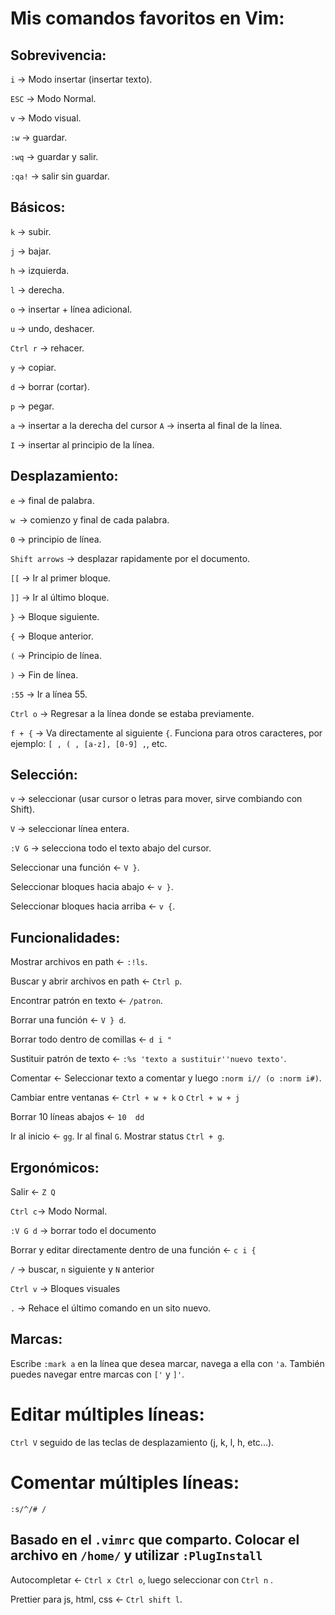 # Mis comandos favoritos en Vim:

## Sobrevivencia:

``i`` -> Modo insertar (insertar texto).

``ESC`` -> Modo Normal.

``v`` -> Modo visual.

``:w`` -> guardar.

``:wq`` -> guardar y salir.

``:qa!`` -> salir sin guardar.


## Básicos:

``k`` -> subir.

``j`` -> bajar.

``h`` -> izquierda.

``l`` -> derecha.

``o`` -> insertar + línea adicional.

``u`` -> undo, deshacer.

``Ctrl r`` -> rehacer.

``y`` -> copiar.

``d`` -> borrar (cortar).

``p`` -> pegar.

``a`` -> insertar a la derecha del cursor ``A`` -> inserta al final de la línea.

``I`` -> insertar al principio de la línea.

## Desplazamiento:

``e`` -> final de palabra.

``w ``-> comienzo y final de cada palabra.

``0`` -> principio de línea.

``Shift arrows`` -> desplazar rapidamente por el documento.

``[[`` -> Ir al primer bloque.

``]]`` -> Ir al último bloque.

``}`` -> Bloque siguiente.

``{`` -> Bloque anterior.

``(`` -> Principio de línea.

``)`` -> Fin de línea.

``:55`` -> Ir a línea 55.

``Ctrl o`` -> Regresar a la línea donde se estaba previamente.

``f + {`` -> Va directamente al siguiente ``{``. Funciona para otros caracteres, por ejemplo: ``[ , ( , [a-z], [0-9] ,``, etc.

## Selección:

``v`` -> seleccionar (usar cursor o letras para mover, sirve combiando con Shift).

``V`` -> seleccionar línea entera.

``:V G`` -> selecciona todo el texto abajo del cursor.

Seleccionar una función <- ``V }``.

Seleccionar bloques hacia abajo <- ``v }``.

Seleccionar bloques hacia arriba <- ``v {``.

## Funcionalidades:

Mostrar archivos en path <- ``:!ls``.

Buscar y abrir archivos en path <- ``Ctrl p``.

Encontrar patrón en texto <- ``/patron``.

Borrar una función <-  ``V } d``.

Borrar todo dentro de comillas <- ``d i "``

Sustituir patrón de texto <- ``:%s 'texto a sustituir''nuevo texto'``.

Comentar <- Seleccionar texto a comentar y luego ``:norm i// (o :norm i#)``.

Cambiar entre ventanas <- ``Ctrl + w + k`` o ``Ctrl + w + j``

Borrar 10 líneas abajos <- ``10  dd ``

Ir al inicio <- ``gg``. Ir al final ``G``. Mostrar status ``Ctrl + g``.

## Ergonómicos:

Salir <- ``Z Q``

``Ctrl c``-> Modo Normal.

``:V G d`` -> borrar todo el documento

Borrar y editar directamente dentro de una función <- ``c i {`` 

``/`` -> buscar, ``n`` siguiente y ``N`` anterior

``Ctrl v`` -> Bloques visuales

``.`` -> Rehace el último comando en un sito nuevo.

## Marcas:

Escribe ``:mark a`` en la línea que desea marcar, navega a ella con ``'a``. También puedes navegar entre marcas con ``['`` y ``]'``.

# Editar múltiples líneas:

``Ctrl V`` seguido de las teclas de desplazamiento (j, k, l, h, etc...).

# Comentar múltiples líneas:

``:s/^/# /`` 

## Basado en el ``.vimrc`` que comparto. Colocar el archivo en ``/home/`` y utilizar ``:PlugInstall`` 

Autocompletar <- ``Ctrl x Ctrl o``, luego seleccionar con ``Ctrl n`` .

Prettier para js, html, css <- ``Ctrl shift l``. 
